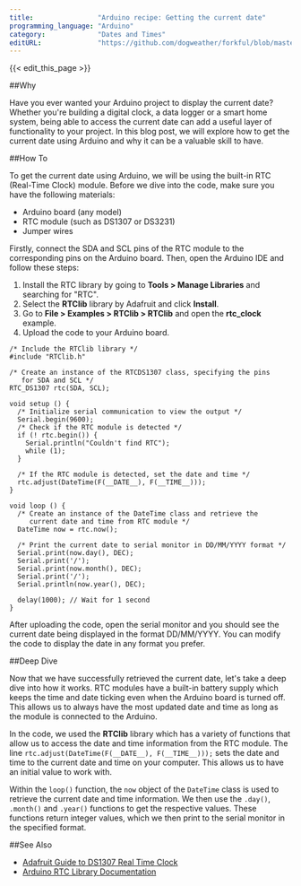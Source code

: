 ```yaml
---
title:                "Arduino recipe: Getting the current date"
programming_language: "Arduino"
category:             "Dates and Times"
editURL:              "https://github.com/dogweather/forkful/blob/master/content/en/arduino/getting-the-current-date.md"
---
```


{{< edit_this_page >}}

##Why

Have you ever wanted your Arduino project to display the current date? Whether you're building a digital clock, a data logger or a smart home system, being able to access the current date can add a useful layer of functionality to your project. In this blog post, we will explore how to get the current date using Arduino and why it can be a valuable skill to have.

##How To

To get the current date using Arduino, we will be using the built-in RTC (Real-Time Clock) module. Before we dive into the code, make sure you have the following materials:

- Arduino board (any model)
- RTC module (such as DS1307 or DS3231)
- Jumper wires

Firstly, connect the SDA and SCL pins of the RTC module to the corresponding pins on the Arduino board. Then, open the Arduino IDE and follow these steps:

1. Install the RTC library by going to **Tools > Manage Libraries** and searching for "RTC".
2. Select the **RTClib** library by Adafruit and click **Install**.
3. Go to **File > Examples > RTClib > RTClib** and open the **rtc_clock** example.
4. Upload the code to your Arduino board.

```Arduino
/* Include the RTClib library */
#include "RTClib.h"

/* Create an instance of the RTCDS1307 class, specifying the pins 
   for SDA and SCL */
RTC_DS1307 rtc(SDA, SCL);

void setup () {
  /* Initialize serial communication to view the output */
  Serial.begin(9600);
  /* Check if the RTC module is detected */
  if (! rtc.begin()) {
    Serial.println("Couldn't find RTC");
    while (1);
  }

  /* If the RTC module is detected, set the date and time */
  rtc.adjust(DateTime(F(__DATE__), F(__TIME__)));
}

void loop () {
  /* Create an instance of the DateTime class and retrieve the 
     current date and time from RTC module */
  DateTime now = rtc.now();
  
  /* Print the current date to serial monitor in DD/MM/YYYY format */
  Serial.print(now.day(), DEC);
  Serial.print('/');
  Serial.print(now.month(), DEC);
  Serial.print('/');
  Serial.println(now.year(), DEC);
  
  delay(1000); // Wait for 1 second
}

```

After uploading the code, open the serial monitor and you should see the current date being displayed in the format DD/MM/YYYY. You can modify the code to display the date in any format you prefer.

##Deep Dive

Now that we have successfully retrieved the current date, let's take a deep dive into how it works. RTC modules have a built-in battery supply which keeps the time and date ticking even when the Arduino board is turned off. This allows us to always have the most updated date and time as long as the module is connected to the Arduino.

In the code, we used the **RTClib** library which has a variety of functions that allow us to access the date and time information from the RTC module. The line `rtc.adjust(DateTime(F(__DATE__), F(__TIME__)));` sets the date and time to the current date and time on your computer. This allows us to have an initial value to work with.

Within the `loop()` function, the `now` object of the `DateTime` class is used to retrieve the current date and time information. We then use the `.day()`, `.month()` and `.year()` functions to get the respective values. These functions return integer values, which we then print to the serial monitor in the specified format.

##See Also

- [Adafruit Guide to DS1307 Real Time Clock](https://learn.adafruit.com/adafruit-ds1307-real-time-clock-breakout-board-kit/overview)
- [Arduino RTC Library Documentation](https://www.arduino.cc/en/Reference/RTC)